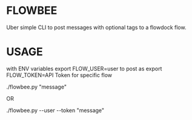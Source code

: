 FLOWBEE
=======

Uber simple CLI to post messages with optional tags to a flowdock flow.

USAGE
=======

with ENV variables
export FLOW_USER=user to post as
export FLOW_TOKEN=API Token for specific flow

./flowbee.py "message"

OR

./flowbee.py --user <user> --token <apitoken> "message"

